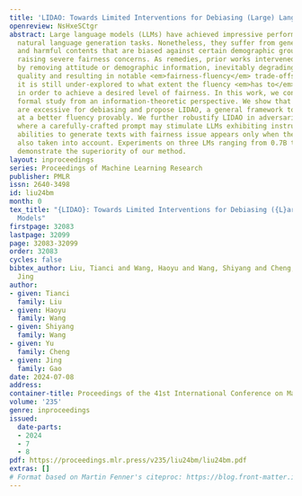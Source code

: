 ```yaml
---
title: 'LIDAO: Towards Limited Interventions for Debiasing (Large) Language Models'
openreview: NsHxeSCtgr
abstract: Large language models (LLMs) have achieved impressive performance on various
  natural language generation tasks. Nonetheless, they suffer from generating negative
  and harmful contents that are biased against certain demographic groups (e.g., female),
  raising severe fairness concerns. As remedies, prior works intervened the generation
  by removing attitude or demographic information, inevitably degrading the generation
  quality and resulting in notable <em>fairness-fluency</em> trade-offs. However,
  it is still under-explored to what extent the fluency <em>has to</em> be affected
  in order to achieve a desired level of fairness. In this work, we conduct the first
  formal study from an information-theoretic perspective. We show that previous approaches
  are excessive for debiasing and propose LIDAO, a general framework to debias a (L)LM
  at a better fluency provably. We further robustify LIDAO in adversarial scenarios,
  where a carefully-crafted prompt may stimulate LLMs exhibiting instruction-following
  abilities to generate texts with fairness issue appears only when the prompt is
  also taken into account. Experiments on three LMs ranging from 0.7B to 7B parameters
  demonstrate the superiority of our method.
layout: inproceedings
series: Proceedings of Machine Learning Research
publisher: PMLR
issn: 2640-3498
id: liu24bm
month: 0
tex_title: "{LIDAO}: Towards Limited Interventions for Debiasing ({L}arge) Language
  Models"
firstpage: 32083
lastpage: 32099
page: 32083-32099
order: 32083
cycles: false
bibtex_author: Liu, Tianci and Wang, Haoyu and Wang, Shiyang and Cheng, Yu and Gao,
  Jing
author:
- given: Tianci
  family: Liu
- given: Haoyu
  family: Wang
- given: Shiyang
  family: Wang
- given: Yu
  family: Cheng
- given: Jing
  family: Gao
date: 2024-07-08
address:
container-title: Proceedings of the 41st International Conference on Machine Learning
volume: '235'
genre: inproceedings
issued:
  date-parts:
  - 2024
  - 7
  - 8
pdf: https://proceedings.mlr.press/v235/liu24bm/liu24bm.pdf
extras: []
# Format based on Martin Fenner's citeproc: https://blog.front-matter.io/posts/citeproc-yaml-for-bibliographies/
---
```

